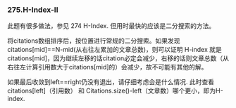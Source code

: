### 275.H-Index-II

此题有很多做法，参见 274 H-Index. 但用时最快的应该是二分搜索的方法。

将citations数组排序后，按位置进行常规的二分搜索。如果发现 citations[mid]==N-mid(从右往左累加的文章总数)，则可以证明 H-index 就是 citations[mid]，因为继续左移的话citation必定会减少，右移的话则文章总数（从右往左计算引用数大于citations[mid]的）会减少，故不可能有其他的解。  

如果最后收敛到left==right仍没有退出，请仔细考虑会是什么情况. 此时查看citations[left]（引用数） 和 Citations.size()-left（文章数）哪个更小，即为H-index.
